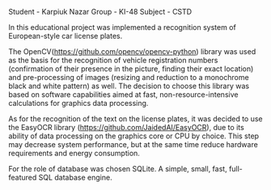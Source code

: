 Student - Karpiuk Nazar
Group - KI-48
Subject - CSTD

In this educational project was implemented a recognition system of European-style car license plates.

The OpenCV(https://github.com/opencv/opencv-python) library was used as the basis for the recognition of vehicle registration numbers (confirmation of their presence in the picture, finding their exact location) and pre-processing of images (resizing and reduction to a monochrome black and white pattern) as well. The decision to choose this library was based on software capabilities aimed at fast, non-resource-intensive calculations for graphics data processing.

As for the recognition of the text on the license plates, it was decided to use the EasyOCR library (https://github.com/JaidedAI/EasyOCR), due to its ability of data processing on the graphics core or CPU by choice. This step may decrease system performance, but at the same time reduce hardware requirements and energy consumption.

For the role of database was chosen SQLite. A simple, small, fast, full-featured SQL database engine.
